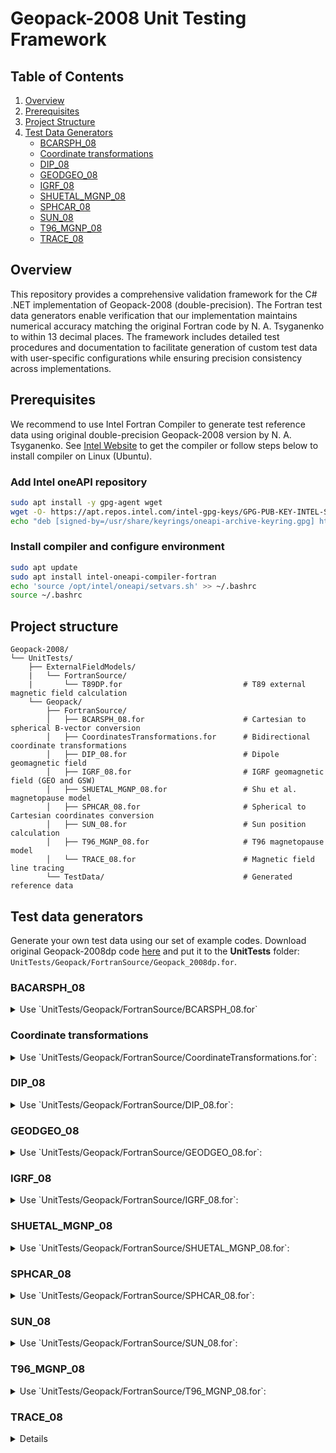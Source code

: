 # Geopack-2008 Unit Testing Framework

## Table of Contents
1. [Overview](#Overview)
2. [Prerequisites](#Prerequisites)
3. [Project Structure](#Project-Structure)
4. [Test Data Generators](#Test-Data-Generators)
   * [BCARSPH_08](#BACARSPH_08)
   * [Coordinate transformations](#Coordinate-transformations)
   * [DIP_08](#DIP_08)
   * [GEODGEO_08](#GEODGEO_08)
   * [IGRF_08](#IGRF_08)
   * [SHUETAL_MGNP_08](#SHUETAL_MGNP_08)
   * [SPHCAR_08](#SPHCAR_08)
   * [SUN_08](#SUN_08)
   * [T96_MGNP_08](#T96_MGNP_08)
   * [TRACE_08](#TRACE_08)


## Overview

This repository provides a comprehensive validation framework for the C# .NET implementation of Geopack-2008 (double-precision).
The Fortran test data generators enable verification that our implementation maintains numerical accuracy matching
the original Fortran code by N. A. Tsyganenko to within 13 decimal places. The framework includes detailed test procedures and documentation
to facilitate generation of custom test data with user-specific configurations while ensuring precision consistency across implementations.

## Prerequisites

We recommend to use Intel Fortran Compiler to generate test reference data using original double-precision Geopack-2008 version by N. A. Tsyganenko.
See [Intel Website](http://intel.com) to get the compiler or follow steps below to install compiler on Linux (Ubuntu).

### Add Intel oneAPI repository

```bash
sudo apt install -y gpg-agent wget
wget -O- https://apt.repos.intel.com/intel-gpg-keys/GPG-PUB-KEY-INTEL-SW-PRODUCTS.PUB | gpg --dearmor | sudo tee /usr/share/keyrings/oneapi-archive-keyring.gpg > /dev/null
echo "deb [signed-by=/usr/share/keyrings/oneapi-archive-keyring.gpg] https://apt.repos.intel.com/oneapi all main" | sudo tee /etc/apt/sources.list.d/oneAPI.list
```

### Install compiler and configure environment
```bash
sudo apt update
sudo apt install intel-oneapi-compiler-fortran
echo 'source /opt/intel/oneapi/setvars.sh' >> ~/.bashrc
source ~/.bashrc
```

## Project structure
```
Geopack-2008/
└── UnitTests/
    ├── ExternalFieldModels/
    |   └── FortranSource/
    |       └── T89DP.for                           # T89 external magnetic field calculation
    └── Geopack/
        ├── FortranSource/
        │   ├── BCARSPH_08.for                      # Cartesian to spherical B-vector conversion
        │   ├── CoordinatesTransformations.for      # Bidirectional coordinate transformations
        │   ├── DIP_08.for                          # Dipole geomagnetic field
        │   ├── IGRF_08.for                         # IGRF geomagnetic field (GEO and GSW)
        │   ├── SHUETAL_MGNP_08.for                 # Shu et al. magnetopause model
        │   ├── SPHCAR_08.for                       # Spherical to Cartesian coordinates conversion
        │   ├── SUN_08.for                          # Sun position calculation
        │   ├── T96_MGNP_08.for                     # T96 magnetopause model
        │   └── TRACE_08.for                        # Magnetic field line tracing
        └── TestData/                               # Generated reference data
```
## Test data generators
Generate your own test data using our set of example codes. Download original Geopack-2008dp code [here](https://geo.phys.spbu.ru/~tsyganenko/models/Geopack-2008_dp.for)
and put it to the **UnitTests** folder: `UnitTests/Geopack/FortranSource/Geopack_2008dp.for`.

### BACARSPH_08
<details>
<summary>Use `UnitTests/Geopack/FortranSource/BCARSPH_08.for`</summary>

Specify vector coordinates and cartesian magnetic field components:
```fortran
x=0.D0
Y=0.D0
Z=0.D0

BX=1.D0
BY=1.D0
BZ=1.D0
```
Execute in terminal:
```bash
ifx Geopack_2008dp.for BCARSPH_08.for -o bcarsph && ./bcarsph && rm bcarsph
```
Copy/Paste input and output from terminal to the `GeopackTests.BCarSph_08` test as new `InlineData`, e.g.:
```
[InlineData(1, 1, 1, 1, 0, 0, 0.577350269189625842, 0.408248290463863017, -0.707106781186547462)]
```
</details>

### Coordinate transformations
<details>
<summary>Use `UnitTests/Geopack/FortranSource/CoordinateTransformations.for`:</summary>

Apply for:
- `GeiGeo_08` / `GeoGei_08`
- `GeoGsw_08` / `GswGeo_08`
- `GeoMag_08` / `MagGeo_08`
- `GswGse_08`/ `GseGsw_08`
- `MagSm_08` / `SmMag_08`
- `SmGsw_08` / `GswSm_08`

As an example below we test `GEOGSW_08` original procedure.

Set up a set of location coordinates:
```fortran
DATA X/6.5999999999999996D0,-6.5999999999999996D0,
     *1.D0,-1.D0,4.5678D0,-4.5678D0,0.D0/

DATA Y/6.5999999999999996D0,-6.5999999999999996D0,
*1.D0,-1.D0,4.5678D0,-4.5678D0,0.D0/

DATA Z/6.5999999999999996D0,-6.5999999999999996D0,
 *1.D0,-1.D0,4.5678D0,-4.5678D0,0.D0/
```

Setup transformation direction:
* GEO -> GSW:
```fortran
J=1
```
* GSW -> GEO:
```fortran
J=-1
```


Specify output test data file name. Corresponding test data filenames you can find in `UnitTests/Geopack/TestData/`:
* GEO -> GSW:
```fortran
OPEN(UNIT=1,FILE='GeoGsw.dat')
```
* GSW -> GEO:
```fortran
OPEN(UNIT=1,FILE='GswGeo.dat')
```

Specify testing procedure in the cycle. Ensure, that procedure name corresponds to the original Geopack-2008:
* GEO -> GSW:
```fortran
CALL GEOGSW_08 (X(N),Y(M),Z(K),XR,YR,ZR,J)
```
* GSW -> GEO
```fortran
CALL GSWGEO_08 (XR,YR,ZR,X(N),Y(M),Z(K),J)
```

Compile and execute:
* GEO -> GSW:
```bash
ifx Geopack_2008dp.for CoordinateTransformations.for -o gen_data && ./gen_data && rm gen_data && mv GeoGsw.dat ../TestData/
```
* GSW -> GEO:
```bash
ifx Geopack_2008dp.for CoordinateTransformations.for -o gen_data && ./gen_data && rm gen_data && mv GswGeo.dat ../TestData/
```

Ensure the input parameters in these test generators remain synchronized with the actual unit tests.
Do not forget that test data file name should be synchronized with corresponding variable in test fixture, e.g.:
* GEO -> GSW:
```text
private const string GeoGswDatasetFileName =
        "AuroraScienceHub.Geopack.UnitTests.Geopack.TestData.GeoGsw.dat";
```
* GSW -> GEO:
```text
private const string GswGeoDatasetFileName =
        "AuroraScienceHub.Geopack.UnitTests.Geopack.TestData.GswGeo.dat";
```

* GEO -> GSW:
Launch `UnitTests/Geopack/GeopackTests.GeoGsw_08` unit tests.
* GSW -> GEO:
Launch `UnitTests/Geopack/GeopackTests.GswGeo_08` unit tests.

</details>

### DIP_08
<details>
<summary>Use `UnitTests/Geopack/FortranSource/DIP_08.for`:</summary>

Specify location:
```fortran
XGSW=0.D0
YGSW=0.D0
ZGSW=0.D0
```

Execute in terminal:
```bash
ifx Geopack_2008dp.for DIP_08.for -o dip && ./dip && rm dip
```

Copy and paste input and output from terminal to the `GeopackTests.Dip_08` test as new `InlineData`, e.g.:
```
[InlineData(1.0D,1.0D, 1.0D, -5468.999024571849076892, -3525.612769882045540726, 1943.386254689803536166)]
```

</details>

### GEODGEO_08
<details>
<summary>Use `UnitTests/Geopack/FortranSource/GEODGEO_08.for`:</summary>

Setup test parameters:
* For `GEOD -> GEO` transformation:
```fortran
DATA H/0.D0,100.D0,400.D0,1000.D0,35786.D0/
DATA XMU/0.D0,0.5236D0,1.0472D0,1.5708D0,0.7854D0/
```
* Vice versa `GEO -> GEOD` transformation:
```fortran
DATA R/6378.137D0,6478.137D0,6767.810D0,7375.337557D0,42164.137D0/
DATA THETA/1.5708D0,1.3090D0,0.9273D0,0.D0,1.3090D0/
```

Specify transformation direction:
* GEOD -> GEO
```frotran
J=1
```
* GEO -> GEOD
```frotran
J=-1
```

Specify test data filename:
* GEOD -> GEO
```fortran
OPEN(UNIT=1,FILE='GeodGeo.dat')
```
* GEO -> GEOD
```fortran
OPEN(UNIT=1,FILE='GeoGeod.dat')
```

Execute in terminal:
* GEOD -> GEO
```bash
ifx Geopack_2008dp.for GEODGEO.for -o geodgeo && ./geodgeo && rm geodgeo && mv GeodGeo.dat ../TestData/
```
* GEO -> GEOD
```bash
ifx Geopack_2008dp.for GEODGEO.for -o geodgeo && ./geodgeo && rm geodgeo && mv GeoGeod.dat ../TestData/
```

Launch `UnitTests/Geopack/GeopackTests.GeodGeo_08` unit tests.

</details>

### IGRF_08
<details>
<summary>Use `UnitTests/Geopack/FortranSource/IGRF_08.for`:</summary>

Setup location:
* `IGRF_GSW_08`:
```fortran
XGSW=0.D0
YGSW=0.0D0
ZGSW=-6.6D0
```
* `IGRF_GEO_08`:
```fortran
XLAT=89.9D0
XLON=0.D0
R=1.02D0
COLAT=(90.-XLAT) / RAD
PHI=XLON / RAD
```

Uncomment desired procedure:
* `IGRF_GSW_08`:
```frotran
CALL IGRF_GSW_08 (XGSW,YGSW,ZGSW,HXGSW,HYGSW,HZGSW)
```
* `IGRF_GSW_08`:
```frotran
CALL IGRF_GEO_08 (R,COLAT,PHI,BR,BTHETA,BPHI)
```

Uncomment corresponding output:
* `IGRF_GSW_08`:
```frotran
write(*, 10) HXGSW,HYGSW,HZGSW
```
* `IGRF_GSW_08`:
```frotran
write(*, 10) BR, BTHETA, BPHI
```

Execute in terminal:
```bash
ifx Geopack_2008dp.for IGRF_08.for -o igrf && ./igrf && rm igrf
```

Copy and paste output from terminal to the corresponding `InlineData` block and launch the test:
* `IGRF_GSW_08`: `UnitTests/Geopack/GeopackTests.IgrfGsw_08`
* `IGRF_GSW_08`:` UnitTests/Geopack/GeopackTests.IgrfGeo_08`

</details>

### SHUETAL_MGNP_08
<details>
<summary>Use `UnitTests/Geopack/FortranSource/SHUETAL_MGNP_08.for`:</summary>

Set up solar wind:
```fortran
XN_PD=99990.D0
VEL=999990.D0
BZIMF=999.D0
```

Set up location:
```fortran
XGSW=9.D0
YGSW=0.D0
ZGSW=0.D0
```

Execute in terminal:
```bash
ifx Geopack_2008dp.for SHUETAL_MGNP_08.for -o shu && ./shu && rm shu
```

Copy and paste input and output from terminal to the `GeopackTests.ShuMgnp_08` test as new `InlineData` e.g.:
```
[InlineData(5.0D, -350.0D, 5.0D, 9.0D, 0.0D, 0.0D, 9.003326462780140815, 0.000000000000000000, 0.000000000000000000, 0.003326462780140815, MagnetopausePosition.Inside)]
```
Note: `MagnetopausePosition` depends on fortran `ID` output.

</details>

### SPHCAR_08
<details>
<summary>Use `UnitTests/Geopack/FortranSource/SPHCAR_08.for`:</summary>

Uncomment and modify test location:
* SPH -> CAR:
```fortran
R=-1.D0
THETA=-1.D0
PHI=-1.D0
```
* CAR -> SPH:
```fortran
X=0.D0
Y=-1.D0
Z=0.D0
```

Set up conversion option:
* SPH -> CAR:
```fortran
DIR=1
```
* CAR -> SPH:
```fortran
DIR=-1
```

Uncomment corresponding output:
* SPH -> CAR:
```frotran
write(*, 10) X, Y, Z
C write(*, 10) R, THETA, PHI
```
* CAR -> SPH:
```frotran
C write(*, 10) X, Y, Z
write(*, 10) R, THETA, PHI
```

Execute in terminal:
```bash
ifx Geopack_2008dp.for SPHCAR_08.for -o sphcar && ./sphcar && rm sphcar
```

Copy and paste output from terminal to the corresponding `InlineData` block and launch the test:
* SPH -> CAR : `UnitTests/Geopack/GeopackTests.SphCar_08`
* CAR -> SPH : `UnitTests/Geopack/GeopackTests.CarSph_08`

</details>

### SUN_08
<details>
<summary>Use `UnitTests/Geopack/FortranSource/SUN_08.for`:</summary>

Specify date and time:
```fortran
IY=2004
IDAY=60
IHOUR=0
MIN=0
ISEC=0
```

Execute in terminal:
```bash
ifx Geopack_2008dp.for SUN_08.for -o sun && ./sun && rm sun
```

Copy and paste input and output from terminal to the `GeopackTests.Sun_08` test as new `InlineData`, e.g.:
```
[InlineData(1.0D,1.0D, 1.0D, -5468.999024571849076892, -3525.612769882045540726, 1943.386254689803536166)]
```

</details>

### T96_MGNP_08
<details>
<summary>Use `UnitTests/Geopack/FortranSource/T96_MGNP_08.for`:</summary>

Set up solar wind:
```fortran
XN_PD=99990.D0
VEL=999990.D0
```

Set up location:
```fortran
XGSW=9.D0
YGSW=0.D0
ZGSW=0.D0
```

Execute in terminal:
```bash
ifx Geopack_2008dp.for T96_MGNP_08.for -o t96 && ./t96 && rm t96
```

Copy and paste input and output from terminal to the `GeopackTests.T96Mgnp_08` test as new `InlineData` e.g.:
```
[InlineData(5.0D, 350.0D, 9.0D, 0.0D, 0.0D, 11.917821173671217849D, 0.000000000000000000D, 0.000000000000000000D, 2.917821173671217849D, MagnetopausePosition.Inside)]
```
Note: `MagnetopausePosition` depends on fortran `ID` output.
</details>

### TRACE_08
<details>
Copy and paste the whole `SUBROUTINE T89D_DP` from [here](https://geo.phys.spbu.ru/~tsyganenko/models/t89/T89d_dp.for) below the example code `TRACE_08.for`.
</details>
